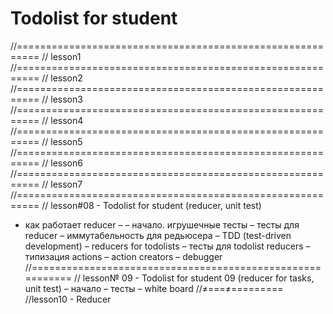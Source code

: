 # Todolist for student

//==========================================================
// lesson1
//==========================================================
// lesson2
//==========================================================
// lesson3
//==========================================================
// lesson4
//==========================================================
// lesson5
//==========================================================
// lesson6
//==========================================================
// lesson7
//==========================================================
// lesson#08 - Todolist for student (reducer, unit test)

- как работает reducer –
– начало. игрушечные тесты
– тесты для reducer
– иммутабельность для редьюсера
– TDD (test-driven development)
– reducers for todolists
– тесты для todolist reducers
– типизация actions
– action creators
– debugger
//==========================================================
// lesson№ 09 - Todolist for student 09 (reducer for tasks, unit test)
 – начало
 – тесты
 – white board
//≠===≠=========
//lesson10 - Reducer
